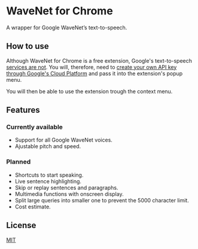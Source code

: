 # WaveNet for Chrome
A wrapper for Google WaveNet’s text-to-speech.

## How to use
Although WaveNet for Chrome is a free extension, Google's text-to-speech [services are not](https://cloud.google.com/text-to-speech/pricing). You will, therefore, need to [create your own API key through Google's Cloud Platform](https://cloud.google.com/text-to-speech/) and pass it into the extension's popup menu.

You will then be able to use the extension trough the context menu.

## Features
### Currently available
* Support for all Google WaveNet voices.
* Ajustable pitch and speed.

### Planned
* Shortcuts to start speaking.
* Live sentence highlighting.
* Skip or replay sentences and paragraphs.
* Multimedia functions with onscreen display.
* Split large queries into smaller one to prevent the 5000 character limit.
* Cost estimate.

## License
[MIT](/LICENSE)
